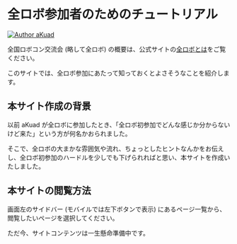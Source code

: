 # 全ロボ参加者のためのチュートリアル

[![Author aKuad](https://img.shields.io/badge/Author-aKuad-blue?logo=github)](https://github.com/aKuad)

全国ロボコン交流会 (略して全ロボ) の概要は、公式サイトの[全ロボとは](https://www.zenrobo.jp/about/)をご覧ください。

このサイトでは、全ロボ参加にあたって知っておくとよさそうなことを紹介します。

## 本サイト作成の背景

以前 aKuad が全ロボに参加したとき、「全ロボ初参加でどんな感じか分からないけど来た」という方が何名かおられました。

そこで、全ロボの大まかな雰囲気や流れ、ちょっとしたヒントなんかをお伝えし、全ロボ初参加のハードルを少しでも下げられればと思い、本サイトを作成いたしました。

## 本サイトの閲覧方法

画面左のサイドバー (モバイルでは左下ボタンで表示) にあるページ一覧から、閲覧したいページを選択してください。

ただ今、サイトコンテンツは一生懸命準備中です。
